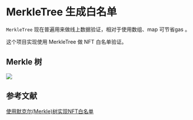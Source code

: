 # MerkleTree 生成白名单  

`MerkleTree` 现在普遍用来做线上数据验证，相对于使用数组、map 可节省gas 。

这个项目实现使用 MerkleTree 做 NFT 白名单验证。

## Merkle 树  

[![](https://upload.wikimedia.org/wikipedia/commons/thumb/9/95/Hash_Tree.svg/1920px-Hash_Tree.svg.png)](MerkleTree)

## 参考文献  
[使用默克尔(Merkle)树实现NFT白名单](https://learnblockchain.cn/article/4521)